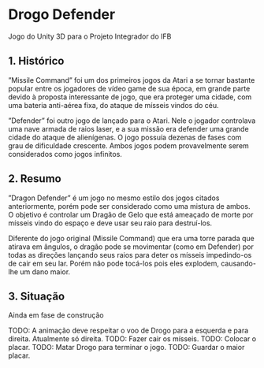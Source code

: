 # Drogo Defender
Jogo do Unity 3D para o Projeto Integrador do IFB

## 1. Histórico

”Missile Command” foi um dos primeiros jogos da Atari a se tornar bastante popular entre os jogadores de vı́deo game de sua época, em grande parte devido à proposta interessante de jogo, que era proteger uma cidade, com uma bateria anti-aérea fixa, do ataque de mı́sseis vindos do céu. 

”Defender” foi outro jogo de lançado para o Atari. Nele o jogador controlava uma nave armada de raios laser, e a sua missão era defender uma grande cidade do ataque de alienı́genas. O jogo possuı́a dezenas de fases com grau de dificuldade crescente. Ambos jogos podem provavelmente serem considerados como jogos infinitos.

## 2. Resumo

”Dragon Defender” é um jogo no mesmo estilo dos jogos citados anteriormente, porém pode ser considerado como uma mistura de ambos. O objetivo é controlar um Dragão de Gelo que está ameaçado de morte por mı́sseis vindo do espaço e deve usar seu raio para destruı́-los. 

Diferente do jogo original (Missile Command) que era uma torre parada que atirava em ângulos, o dragão pode se movimentar (como em Defender) por todas as direções lançando seus raios para deter os mı́sseis impedindo-os de cair em seu lar. Porém não pode tocá-los pois eles explodem, causando-lhe um dano maior.

## 3. Situação

Ainda em fase de construção

TODO: A animação deve respeitar o voo de Drogo para a esquerda e para direita. Atualmente só direita.
TODO: Fazer cair os mísseis.
TODO: Colocar o placar.
TODO: Matar Drogo para terminar o jogo.
TODO: Guardar o maior placar.
